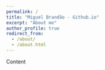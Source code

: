 ```yaml
---
permalink: /
title: "Miguel Brandão - Github.io"
excerpt: "About me"
author_profile: true
redirect_from: 
  - /about/
  - /about.html
---
```


Content